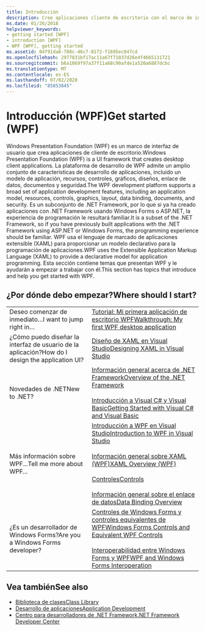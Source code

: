```yaml
---
title: Introducción
description: Cree aplicaciones cliente de escritorio con el marco de interfaz de usuario de Windows Presentation Foundation (WPF), un subconjunto de la .NET Framework.
ms.date: 01/26/2018
helpviewer_keywords:
- getting started [WPF]
- introduction [WPF]
- WPF [WPF], getting started
ms.assetid: 04f91da8-708c-46c7-8172-f1695ec847cd
ms.openlocfilehash: 2977831bf17ac11a67f71037d26e4f4665131721
ms.sourcegitcommit: b6a1869f97a37f11a68c90afde1a520a6887dcbc
ms.translationtype: MT
ms.contentlocale: es-ES
ms.lasthandoff: 07/02/2020
ms.locfileid: "85853845"
---
```

# <a name="get-started-wpf"></a><span data-ttu-id="02775-103">Introducción (WPF)</span><span class="sxs-lookup"><span data-stu-id="02775-103">Get started (WPF)</span></span>

<span data-ttu-id="02775-104">Windows Presentation Foundation (WPF) es un marco de interfaz de usuario que crea aplicaciones de cliente de escritorio.</span><span class="sxs-lookup"><span data-stu-id="02775-104">Windows Presentation Foundation (WPF) is a UI framework that creates desktop client applications.</span></span> <span data-ttu-id="02775-105">La plataforma de desarrollo de WPF admite un amplio conjunto de características de desarrollo de aplicaciones, incluido un modelo de aplicación, recursos, controles, gráficos, diseños, enlace de datos, documentos y seguridad.</span><span class="sxs-lookup"><span data-stu-id="02775-105">The WPF development platform supports a broad set of application development features, including an application model, resources, controls, graphics, layout, data binding, documents, and security.</span></span> <span data-ttu-id="02775-106">Es un subconjunto de .NET Framework, por lo que si ya ha creado aplicaciones con .NET Framework usando Windows Forms o ASP.NET, la experiencia de programación le resultará familiar.</span><span class="sxs-lookup"><span data-stu-id="02775-106">It is a subset of the .NET Framework, so if you have previously built applications with the .NET Framework using ASP.NET or Windows Forms, the programming experience should be familiar.</span></span> <span data-ttu-id="02775-107">WPF usa el lenguaje de marcado de aplicaciones extensible (XAML) para proporcionar un modelo declarativo para la programación de aplicaciones.</span><span class="sxs-lookup"><span data-stu-id="02775-107">WPF uses the Extensible Application Markup Language (XAML) to provide a declarative model for application programming.</span></span> <span data-ttu-id="02775-108">Esta sección contiene temas que presentan WPF y le ayudarán a empezar a trabajar con él.</span><span class="sxs-lookup"><span data-stu-id="02775-108">This section has topics that introduce and help you get started with WPF.</span></span>  
  
## <a name="where-should-i-start"></a><span data-ttu-id="02775-109">¿Por dónde debo empezar?</span><span class="sxs-lookup"><span data-stu-id="02775-109">Where should I start?</span></span>  
  
|||  
|-|-|  
|<span data-ttu-id="02775-110">Deseo comenzar de inmediato…</span><span class="sxs-lookup"><span data-stu-id="02775-110">I want to jump right in…</span></span>|[<span data-ttu-id="02775-111">Tutorial: Mi primera aplicación de escritorio WPF</span><span class="sxs-lookup"><span data-stu-id="02775-111">Walkthrough: My first WPF desktop application</span></span>](walkthrough-my-first-wpf-desktop-application.md)|  
|<span data-ttu-id="02775-112">¿Cómo puedo diseñar la interfaz de usuario de la aplicación?</span><span class="sxs-lookup"><span data-stu-id="02775-112">How do I design the application UI?</span></span>|[<span data-ttu-id="02775-113">Diseño de XAML en Visual Studio</span><span class="sxs-lookup"><span data-stu-id="02775-113">Designing XAML in Visual Studio</span></span>](/visualstudio/designers/designing-xaml-in-visual-studio)|  
|<span data-ttu-id="02775-114">Novedades de .NET</span><span class="sxs-lookup"><span data-stu-id="02775-114">New to .NET?</span></span>|[<span data-ttu-id="02775-115">Información general acerca de .NET Framework</span><span class="sxs-lookup"><span data-stu-id="02775-115">Overview of the .NET Framework</span></span>](../../get-started/overview.md)<br /><br /> [<span data-ttu-id="02775-116">Introducción a Visual C# y Visual Basic</span><span class="sxs-lookup"><span data-stu-id="02775-116">Getting Started with Visual C# and Visual Basic</span></span>](/visualstudio/ide/quickstart-visual-basic-console)|  
|<span data-ttu-id="02775-117">Más información sobre WPF...</span><span class="sxs-lookup"><span data-stu-id="02775-117">Tell me more about WPF…</span></span>|[<span data-ttu-id="02775-118">Introducción a WPF en Visual Studio</span><span class="sxs-lookup"><span data-stu-id="02775-118">Introduction to WPF in Visual Studio</span></span>](introduction-to-wpf-in-vs.md)<br /><br /> [<span data-ttu-id="02775-119">Información general sobre XAML (WPF)</span><span class="sxs-lookup"><span data-stu-id="02775-119">XAML Overview (WPF)</span></span>](../../../desktop-wpf/fundamentals/xaml.md)<br /><br /> [<span data-ttu-id="02775-120">Controles</span><span class="sxs-lookup"><span data-stu-id="02775-120">Controls</span></span>](../controls/index.md)<br /><br /> [<span data-ttu-id="02775-121">Información general sobre el enlace de datos</span><span class="sxs-lookup"><span data-stu-id="02775-121">Data Binding Overview</span></span>](../../../desktop-wpf/data/data-binding-overview.md)|  
|<span data-ttu-id="02775-122">¿Es un desarrollador de Windows Forms?</span><span class="sxs-lookup"><span data-stu-id="02775-122">Are you a Windows Forms developer?</span></span>|[<span data-ttu-id="02775-123">Controles de Windows Forms y controles equivalentes de WPF</span><span class="sxs-lookup"><span data-stu-id="02775-123">Windows Forms Controls and Equivalent WPF Controls</span></span>](../advanced/windows-forms-controls-and-equivalent-wpf-controls.md)<br /><br /> [<span data-ttu-id="02775-124">Interoperabilidad entre Windows Forms y WPF</span><span class="sxs-lookup"><span data-stu-id="02775-124">WPF and Windows Forms Interoperation</span></span>](../advanced/wpf-and-windows-forms-interoperation.md)|  
  
## <a name="see-also"></a><span data-ttu-id="02775-125">Vea también</span><span class="sxs-lookup"><span data-stu-id="02775-125">See also</span></span>

- [<span data-ttu-id="02775-126">Biblioteca de clases</span><span class="sxs-lookup"><span data-stu-id="02775-126">Class Library</span></span>](../class-library-wpf.md)
- [<span data-ttu-id="02775-127">Desarrollo de aplicaciones</span><span class="sxs-lookup"><span data-stu-id="02775-127">Application Development</span></span>](../app-development/index.md)
- [<span data-ttu-id="02775-128">Centro para desarrolladores de .NET Framework</span><span class="sxs-lookup"><span data-stu-id="02775-128">.NET Framework Developer Center</span></span>](https://dotnet.microsoft.com)
